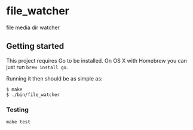 # file_watcher

file media dir watcher

## Getting started

This project requires Go to be installed. On OS X with Homebrew you can just run `brew install go`.

Running it then should be as simple as:

```console
$ make
$ ./bin/file_watcher
```

### Testing

``make test``